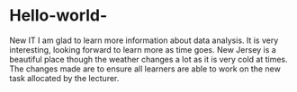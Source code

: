 # Hello-world-
New IT
I am glad to learn more information about data analysis. It is very interesting, looking forward to learn more as time goes. New Jersey is a beautiful place though the weather changes a lot as it is very cold at times. 
The changes made are to ensure all learners are able to work on the new task allocated by the lecturer. 
